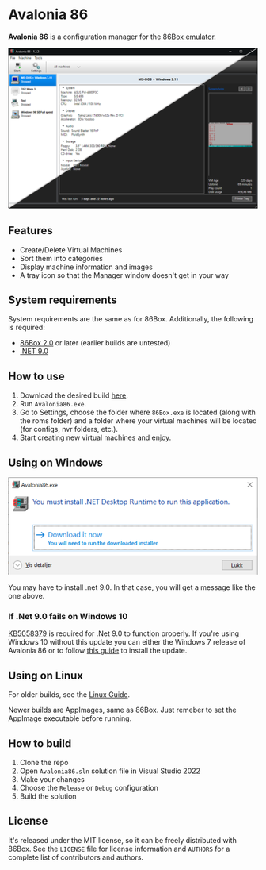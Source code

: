 # Avalonia 86

**Avalonia 86** is a configuration manager for the [86Box emulator](https://github.com/86Box/86Box).

![Desktop](/images/UI-white_and_dark.png?raw=true)

## Features

- Create/Delete Virtual Machines
- Sort them into categories
- Display machine information and images
- A tray icon so that the Manager window doesn't get in your way

## System requirements

System requirements are the same as for 86Box. Additionally, the following is required:

- [86Box 2.0](https://github.com/86Box/86Box/releases) or later (earlier builds are untested)
- [.NET 9.0](https://dotnet.microsoft.com/download/dotnet/9.0)

## How to use

1. Download the desired build [here](https://github.com/notBald/Avalonia86/releases).
2. Run `Avalonia86.exe`.
3. Go to Settings, choose the folder where `86Box.exe` is located (along with the roms folder) and a folder where your virtual machines will be located (for configs, nvr folders, etc.).
4. Start creating new virtual machines and enjoy.

## Using on Windows

![Install .Net](/images/win_1.png?raw=true)

You may have to install .net 9.0. In that case, you will get a message like the one above.

### If .Net 9.0 fails on Windows 10

[KB5058379](https://support.microsoft.com/en-us/topic/may-13-2025-kb5058379-os-builds-19044-5854-and-19045-5854-0a30e9ee-5038-45dd-a5d7-70a8813a5e39) is required for .Net 9.0 to function properly. If you're using Windows 10 without this update you can either the Windows 7 release of Avalonia 86 or to follow [this guide](https://www.reddit.com/r/WindowsLTSC/comments/1klhp4e/comment/mst7tjf/) to install the update.

## Using on Linux

For older builds, see the [Linux Guide](Linux.md).

Newer builds are AppImages, same as 86Box. Just remeber to set the AppImage executable before running. 

## How to build

1. Clone the repo
2. Open `Avalonia86.sln` solution file in Visual Studio 2022
3. Make your changes
4. Choose the `Release` or `Debug` configuration
5. Build the solution

## License

It's released under the MIT license, so it can be freely distributed with 86Box. See the `LICENSE` file for license information and `AUTHORS` for a complete list of contributors and authors.
